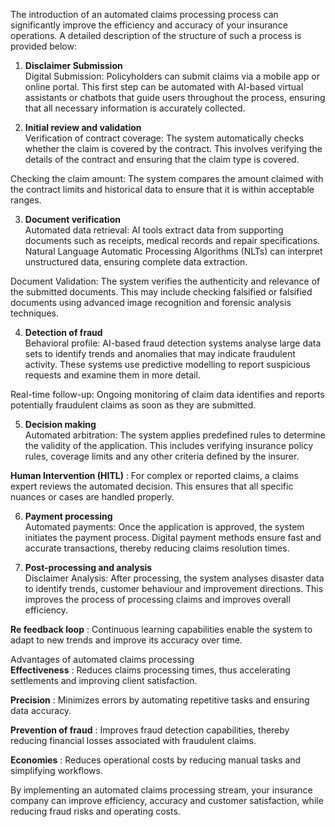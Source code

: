 The introduction of an automated claims processing process can significantly
improve the efficiency and accuracy of your insurance operations. A detailed
description of the structure of such a process is provided below:

  1. **Disclaimer Submission**  
Digital Submission: Policyholders can submit claims via a mobile app or online
portal. This first step can be automated with AI-based virtual assistants or
chatbots that guide users throughout the process, ensuring that all necessary
information is accurately collected.

  2. **Initial review and validation**  
Verification of contract coverage: The system automatically checks whether the
claim is covered by the contract. This involves verifying the details of the
contract and ensuring that the claim type is covered.

Checking the claim amount: The system compares the amount claimed with the
contract limits and historical data to ensure that it is within acceptable
ranges.

  3. **Document verification**  
Automated data retrieval: AI tools extract data from supporting documents such
as receipts, medical records and repair specifications. Natural Language
Automatic Processing Algorithms (NLTs) can interpret unstructured data,
ensuring complete data extraction.

Document Validation: The system verifies the authenticity and relevance of the
submitted documents. This may include checking falsified or falsified
documents using advanced image recognition and forensic analysis techniques.

  4. **Detection of fraud**  
Behavioral profile: AI-based fraud detection systems analyse large data sets
to identify trends and anomalies that may indicate fraudulent activity. These
systems use predictive modelling to report suspicious requests and examine
them in more detail.

Real-time follow-up: Ongoing monitoring of claim data identifies and reports
potentially fraudulent claims as soon as they are submitted.

  5. **Decision making**  
Automated arbitration: The system applies predefined rules to determine the
validity of the application. This includes verifying insurance policy rules,
coverage limits and any other criteria defined by the insurer.

**Human Intervention (HITL)** : For complex or reported claims, a claims
expert reviews the automated decision. This ensures that all specific nuances
or cases are handled properly.

  6. **Payment processing**  
Automated payments: Once the application is approved, the system initiates the
payment process. Digital payment methods ensure fast and accurate
transactions, thereby reducing claims resolution times.

  7. **Post-processing and analysis**  
Disclaimer Analysis: After processing, the system analyses disaster data to
identify trends, customer behaviour and improvement directions. This improves
the process of processing claims and improves overall efficiency.

**Re feedback loop** : Continuous learning capabilities enable the system to
adapt to new trends and improve its accuracy over time.

Advantages of automated claims processing  
**Effectiveness** : Reduces claims processing times, thus accelerating
settlements and improving client satisfaction.

**Precision** : Minimizes errors by automating repetitive tasks and ensuring
data accuracy.

**Prevention of fraud** : Improves fraud detection capabilities, thereby
reducing financial losses associated with fraudulent claims.

**Economies** : Reduces operational costs by reducing manual tasks and
simplifying workflows.

By implementing an automated claims processing stream, your insurance company
can improve efficiency, accuracy and customer satisfaction, while reducing
fraud risks and operating costs.

